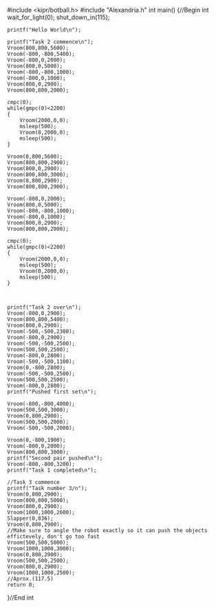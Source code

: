 #include <kipr/botball.h> 
#include "Alexandria.h"
int main() 
{//Begin int 
    wait_for_light(0);
    shut_down_in(115);
    
    printf("Hello World\n"); 
    
    printf("Task 2 commence\n");
    Vroom(800,800,5600);
    Vroom(-800,-800,5400);
    Vroom(-800,0,2000);
    Vroom(800,0,5000);
	Vroom(-800,-800,1000);
    Vroom(-800,0,1000);
    Vroom(800,0,2900);
	Vroom(800,800,2000);
    
    cmpc(0);
	while(gmpc(0)<2200)
	{
    	Vroom(2000,0,0);
    	msleep(500);
    	Vroom(0,2000,0);
    	msleep(500);
	}

	Vroom(0,800,5600);
    Vroom(800,800,2900);
    Vroom(800,0,2900);
    Vroom(800,800,3000);
    Vroom(0,800,2900);
	Vroom(800,800,2900);
    
    Vroom(-800,0,2000);
    Vroom(800,0,5000);
	Vroom(-800,-800,1000);
    Vroom(-800,0,1000);
    Vroom(800,0,2900);
	Vroom(800,800,2000);
    
	cmpc(0);
	while(gmpc(0)<2200)
	{
    	Vroom(2000,0,0);
    	msleep(500);
    	Vroom(0,2000,0);
    	msleep(500);
	}
    
    
	
	printf("Task 2 over\n");
    Vroom(-800,0,2900);
   	Vroom(800,800,5400);
    Vroom(800,0,2900);
    Vroom(-500,-500,2300);
    Vroom(-800,0,2900);
    Vroom(-500,-500,2500);
    Vroom(500,500,2500);
    Vroom(-800,0,2800);
    Vroom(-500,-500,1100);
    Vroom(0,-800,2800);
    Vroom(-500,-500,2500);
    Vroom(500,500,2500);
    Vroom(-800,0,2800);
	printf("Pushed first set\n");
    
	Vroom(-800,-800,4000);
	Vroom(500,500,3000);
	Vroom(0,800,2900);
	Vroom(500,500,2000);
	Vroom(-500,-500,2000);

	Vroom(0,-800,1900);
	Vroom(-800,0,2000);
	Vroom(800,800,3000);
	printf("Second pair pushed\n");
	Vroom(-800,-800,3200);
	printf("Task 1 completed\n");

	//Task 3 commence
	printf("Task number 3/n");
	Vroom(0,800,2900);
    Vroom(800,800,5000);
    Vroom(800,0,2900);
    Vroom(1000,1000,2600);
	Slapper(0,836);
	Vroom(0,800,2900);
	//Make sure to angle the robot exactly so it can push the objects effictevely, don't go too fast 
	Vroom(500,500,5000);
	Vroom(1000,1000,3000);
	Vroom(0,800,2900);
	Vroom(500,500,2500);
	Vroom(800,0,2900);
	Vroom(1000,1000,2500);
	//Aprox.(117.5)
	return 0;
}//End int
